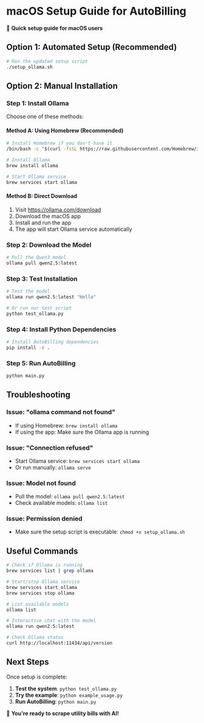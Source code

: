 # macOS Setup Guide for AutoBilling

🍎 **Quick setup guide for macOS users**

## Option 1: Automated Setup (Recommended)

```bash
# Run the updated setup script
./setup_ollama.sh
```

## Option 2: Manual Installation

### Step 1: Install Ollama

Choose one of these methods:

#### Method A: Using Homebrew (Recommended)
```bash
# Install Homebrew if you don't have it
/bin/bash -c "$(curl -fsSL https://raw.githubusercontent.com/Homebrew/install/HEAD/install.sh)"

# Install Ollama
brew install ollama

# Start Ollama service
brew services start ollama
```

#### Method B: Direct Download
1. Visit https://ollama.com/download
2. Download the macOS app
3. Install and run the app
4. The app will start Ollama service automatically

### Step 2: Download the Model

```bash
# Pull the Qwen3 model
ollama pull qwen2.5:latest
```

### Step 3: Test Installation

```bash
# Test the model
ollama run qwen2.5:latest "Hello"

# Or run our test script
python test_ollama.py
```

### Step 4: Install Python Dependencies

```bash
# Install AutoBilling dependencies
pip install -e .
```

### Step 5: Run AutoBilling

```bash
python main.py
```

## Troubleshooting

### Issue: "ollama command not found"
- If using Homebrew: `brew install ollama`
- If using the app: Make sure the Ollama app is running

### Issue: "Connection refused"
- Start Ollama service: `brew services start ollama`
- Or run manually: `ollama serve`

### Issue: Model not found
- Pull the model: `ollama pull qwen2.5:latest`
- Check available models: `ollama list`

### Issue: Permission denied
- Make sure the setup script is executable: `chmod +x setup_ollama.sh`

## Useful Commands

```bash
# Check if Ollama is running
brew services list | grep ollama

# Start/stop Ollama service
brew services start ollama
brew services stop ollama

# List available models
ollama list

# Interactive chat with the model
ollama run qwen2.5:latest

# Check Ollama status
curl http://localhost:11434/api/version
```

## Next Steps

Once setup is complete:

1. **Test the system**: `python test_ollama.py`
2. **Try the example**: `python example_usage.py`  
3. **Run AutoBilling**: `python main.py`

🎉 **You're ready to scrape utility bills with AI!** 